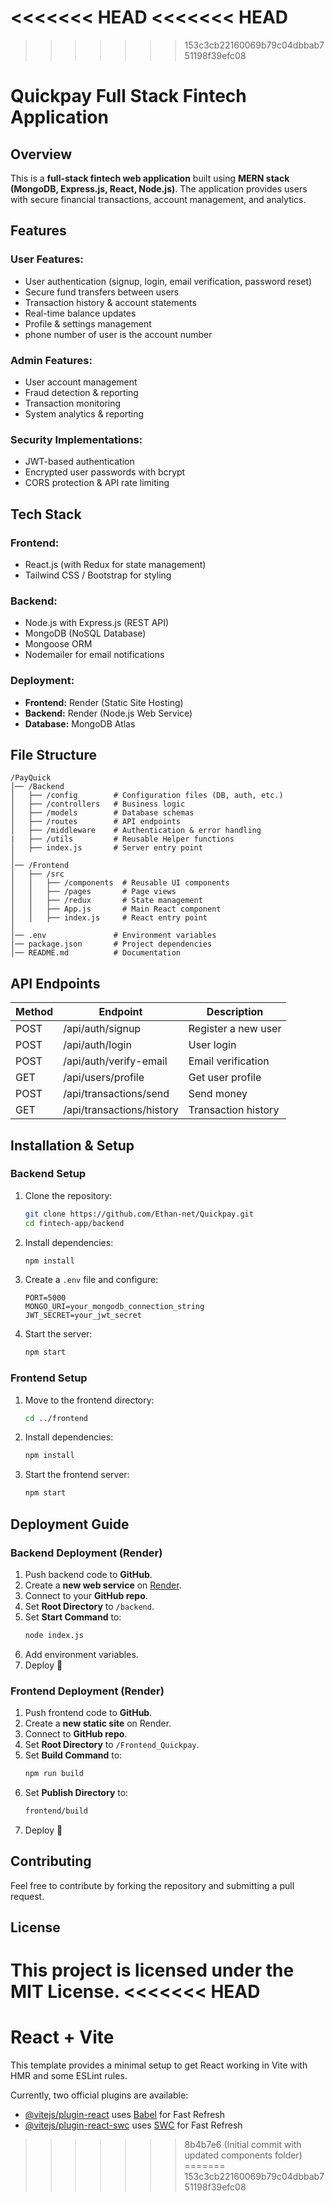 <<<<<<< HEAD
<<<<<<< HEAD
=======
>>>>>>> 153c3cb22160069b79c04dbbab751198f39efc08
# Quickpay Full Stack Fintech Application

## Overview

This is a **full-stack fintech web application** built using **MERN stack (MongoDB, Express.js, React, Node.js)**. The application provides users with secure financial transactions, account management, and analytics.

## Features

### **User Features:**

- User authentication (signup, login, email verification, password reset)
- Secure fund transfers between users
- Transaction history & account statements
- Real-time balance updates
- Profile & settings management
- phone number of user is the account number

### **Admin Features:**

- User account management
- Fraud detection & reporting
- Transaction monitoring
- System analytics & reporting

### **Security Implementations:**

- JWT-based authentication
- Encrypted user passwords with bcrypt
- CORS protection & API rate limiting

## Tech Stack

### **Frontend:**

- React.js (with Redux for state management)
- Tailwind CSS / Bootstrap for styling

### **Backend:**

- Node.js with Express.js (REST API)
- MongoDB (NoSQL Database)
- Mongoose ORM
- Nodemailer for email notifications

### **Deployment:**

- **Frontend:** Render (Static Site Hosting)
- **Backend:** Render (Node.js Web Service)
- **Database:** MongoDB Atlas

## File Structure

```
/PayQuick
│── /Backend
│   ├── /config        # Configuration files (DB, auth, etc.)
│   ├── /controllers   # Business logic
│   ├── /models        # Database schemas
│   ├── /routes        # API endpoints
│   ├── /middleware    # Authentication & error handling
|   ├── /utils         # Reusable Helper functions
│   ├── index.js       # Server entry point
│
│── /Frontend
│   ├── /src
│   │   ├── /components  # Reusable UI components
│   │   ├── /pages       # Page views
│   │   ├── /redux       # State management
│   │   ├── App.js       # Main React component
│   │   ├── index.js     # React entry point
│
│── .env               # Environment variables
│── package.json       # Project dependencies
│── README.md          # Documentation
```

## API Endpoints

| Method | Endpoint                  | Description         |
| ------ | ------------------------- | ------------------- |
| POST   | /api/auth/signup          | Register a new user |
| POST   | /api/auth/login           | User login          |
| POST   | /api/auth/verify-email    | Email verification  |
| GET    | /api/users/profile        | Get user profile    |
| POST   | /api/transactions/send    | Send money          |
| GET    | /api/transactions/history | Transaction history |

## Installation & Setup

### **Backend Setup**

1. Clone the repository:
   ```sh
   git clone https://github.com/Ethan-net/Quickpay.git
   cd fintech-app/backend
   ```
2. Install dependencies:
   ```sh
   npm install
   ```
3. Create a `.env` file and configure:
   ```env
   PORT=5000
   MONGO_URI=your_mongodb_connection_string
   JWT_SECRET=your_jwt_secret
   ```
4. Start the server:
   ```sh
   npm start
   ```

### **Frontend Setup**

1. Move to the frontend directory:
   ```sh
   cd ../frontend
   ```
2. Install dependencies:
   ```sh
   npm install
   ```
3. Start the frontend server:
   ```sh
   npm start
   ```

## Deployment Guide

### **Backend Deployment (Render)**

1. Push backend code to **GitHub**.
2. Create a **new web service** on [Render](https://render.com/).
3. Connect to your **GitHub repo**.
4. Set **Root Directory** to `/backend`.
5. Set **Start Command** to:
   ```sh
   node index.js
   ```
6. Add environment variables.
7. Deploy 🚀

### **Frontend Deployment (Render)**

1. Push frontend code to **GitHub**.
2. Create a **new static site** on Render.
3. Connect to **GitHub repo**.
4. Set **Root Directory** to `/Frontend_Quickpay`.
5. Set **Build Command** to:
   ```sh
   npm run build
   ```
6. Set **Publish Directory** to:
   ```sh
   frontend/build
   ```
7. Deploy 🚀

## Contributing

Feel free to contribute by forking the repository and submitting a pull request.

## License

This project is licensed under the MIT License.
<<<<<<< HEAD
=======
# React + Vite

This template provides a minimal setup to get React working in Vite with HMR and some ESLint rules.

Currently, two official plugins are available:

- [@vitejs/plugin-react](https://github.com/vitejs/vite-plugin-react/blob/main/packages/plugin-react/README.md) uses [Babel](https://babeljs.io/) for Fast Refresh
- [@vitejs/plugin-react-swc](https://github.com/vitejs/vite-plugin-react-swc) uses [SWC](https://swc.rs/) for Fast Refresh
>>>>>>> 8b4b7e6 (Initial commit with updated components folder)
=======
>>>>>>> 153c3cb22160069b79c04dbbab751198f39efc08
